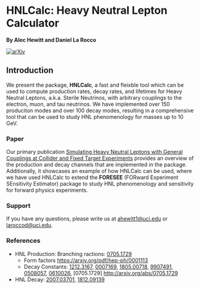 # HNLCalc: Heavy Neutral Lepton Calculator

**By Alec Hewitt and Daniel La Rocco**

[![arXiv](http://img.shields.io/badge/arXiv-2105.07077-B31B1B.svg)]()

## Introduction

We present the package, **HNLCalc**, a fast and fleixble tool which can be used to compute production rates, decay rates, and lifetimes for Heavy Neutral Leptons, a.k.a. Sterile Neutrinos, with arbitrary couplings to the electron, muon, and tau neutrinos. We have implemented over 150 produciton modes and over 100 decay modes, resulting in a comprehensive tool that can be used to study HNL phenomenology for masses up to 10 GeV. 

### Paper

Our primary publication [Simulating Heavy Neutral Leptons with General Couplings at Collider and Fixed
Target Experiments]() provides an overview of the production and decay channels that are implemented in the package. Additionally, it showcases an example of how HNLCalc can be used, where we have used HNLCalc to extend the **FORESEE** (FORward Experiment SEnsitivity Estimator) package to study HNL phenomenology and sensitivity for forward physics experiments. 

### Support

If you have any questions, please write us at [ahewitt1@uci.edu](ahewitt1@uci.edu) or [laroccod@uci.edu](laroccod@uci.edu).

### References 

- HNL Production: Branching ractions: [0705.1729](https://arxiv.org/abs/0705.1729)
  - Form factors https://arxiv.org/pdf/hep-ph/0001113
  - Decay Constants: [1212.3167](https://arxiv.org/abs/1212.3167), [0007169](https://arxiv.org/abs/hep-ph/0007169), [1805.00718](http://arxiv.org/abs/1805.00718), [9907491](http://arxiv.org/abs/hep-ph/9907491), [0508057](http://arxiv.org/abs/hep-ex/0508057), [0610026](http://arxiv.org/abs/hep-ex/0610026), [0705.1729] http://arxiv.org/abs/0705.1729
- HNL Decay: [2007.03701](https://arxiv.org/abs/2007.03701), [1812.09139](https://arxiv.org/abs/1812.09139)
